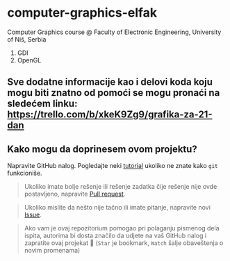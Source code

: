 # computer-graphics-elfak

Computer Graphics course @ Faculty of Electronic Engineering, University of Niš, Serbia

1. GDI
2. OpenGL

## Sve dodatne informacije kao i delovi koda koju mogu biti znatno od pomoći se mogu pronaći na sledećem linku: https://trello.com/b/xkeK9Zg9/grafika-za-21-dan

## Kako mogu da doprinesem ovom projektu?

Napravite GitHub nalog. Pogledajte neki [tutorial](https://www.youtube.com/watch?v=0fKg7e37bQE) ukoliko ne znate kako `git` funkcioniše.

> Ukoliko imate bolje rešenje ili rešenje zadatka čije rešenje nije ovde postavljeno, napravite [Pull request](https://help.github.com/en/articles/creating-a-pull-request).

> Ukoliko mislite da nešto nije tačno ili imate pitanje, napravite novi [Issue](https://help.github.com/en/articles/creating-an-issue).

> Ako vam je ovaj repozitorium pomogao pri polaganju pismenog dela ispita, autorima bi dosta značilo da udjete na vaš GitHub nalog i zapratite ovaj projekat 🙂 (`Star` je bookmark, `Watch` šalje obaveštenja o novim promenama)
